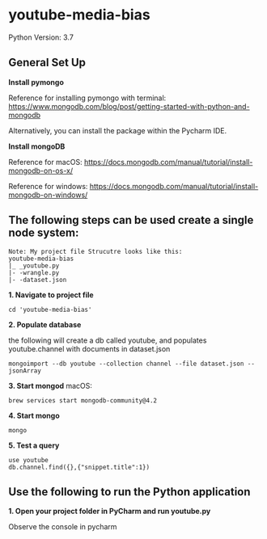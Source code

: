 # youtube-media-bias
Python Version: 3.7

## General Set Up
**Install pymongo**

Reference for installing pymongo with terminal:
https://www.mongodb.com/blog/post/getting-started-with-python-and-mongodb

Alternatively, you can install the package within the Pycharm IDE.

**Install mongoDB**

Reference for macOS: https://docs.mongodb.com/manual/tutorial/install-mongodb-on-os-x/

Reference for windows: https://docs.mongodb.com/manual/tutorial/install-mongodb-on-windows/

## The following steps can be used create a single node system:
```
Note: My project file Strucutre looks like this:
youtube-media-bias
|_ _youtube.py
|- -wrangle.py
|- -dataset.json
```
**1. Navigate to project file**
```
cd 'youtube-media-bias'
```
**2. Populate database**

the following will create a db called youtube, and populates youtube.channel with documents in dataset.json
```
mongoimport --db youtube --collection channel --file dataset.json --jsonArray
```
**3. Start mongod**
macOS: 
```
brew services start mongodb-community@4.2
````
**4. Start mongo**
```
mongo
```
**5. Test a query**
```
use youtube
db.channel.find({},{"snippet.title":1})
```
## Use the following to run the Python application
**1. Open your project folder in PyCharm and run youtube.py**

Observe the console in pycharm


